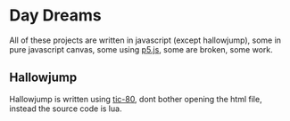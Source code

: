 # Day Dreams

All of these projects are written in javascript (except hallowjump), some in pure javascript canvas, some using [p5.js](https://p5js.org/), some are broken, some work.

## Hallowjump 
Hallowjump is written using [tic-80](https://tic.computer/), dont bother opening the html file, instead the source code is lua.